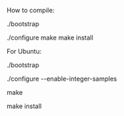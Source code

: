 How to compile:

./bootstrap

./configure
make
make install


For Ubuntu:

./bootstrap

./configure --enable-integer-samples

make

make install
